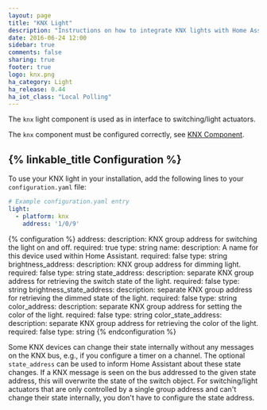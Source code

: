 ```yaml
---
layout: page
title: "KNX Light"
description: "Instructions on how to integrate KNX lights with Home Assistant."
date: 2016-06-24 12:00
sidebar: true
comments: false
sharing: true
footer: true
logo: knx.png
ha_category: Light
ha_release: 0.44
ha_iot_class: "Local Polling"
---
```



The `knx` light component is used as in interface to switching/light actuators.

The `knx` component must be configured correctly, see [KNX Component](/components/knx).

## {% linkable_title Configuration %}

To use your KNX light in your installation, add the following lines to your `configuration.yaml` file:

```yaml
# Example configuration.yaml entry
light:
  - platform: knx
    address: '1/0/9'
```

{% configuration %}
address:
  description: KNX group address for switching the light on and off.
  required: true
  type: string
name:
  description: A name for this device used within Home Assistant.
  required: false
  type: string
brightness_address:
  description: KNX group address for dimming light.
  required: false
  type: string
state_address:
  description: separate KNX group address for retrieving the switch state of the light.
  required: false
  type: string
brightness_state_address:
  description: separate KNX group address for retrieving the dimmed state of the light.
  required: false
  type: string
color_address:
  description: separate KNX group address for setting the color of the light.
  required: false
  type: string
color_state_address:
  description: separate KNX group address for retrieving the color of the light.
  required: false
  type: string
{% endconfiguration %}

Some KNX devices can change their state internally without any messages on the KNX bus, e.g., if you configure a timer on a channel. The optional `state_address` can be used to inform Home Assistant about these state changes. If a KNX message is seen on the bus addressed to the given state address, this will overwrite the state of the switch object.
For switching/light actuators that are only controlled by a single group address and can't change their state internally, you don't have to configure the state address.
